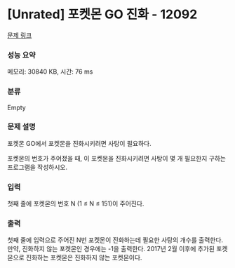 # [Unrated] 포켓몬 GO 진화 - 12092 

[문제 링크](https://www.acmicpc.net/problem/12092) 

### 성능 요약

메모리: 30840 KB, 시간: 76 ms

### 분류

Empty

### 문제 설명

<p>포켓몬 GO에서 포켓몬을 진화시키려면 사탕이 필요하다.</p>

<p>포켓몬의 번호가 주어졌을 때, 이 포켓몬을 진화시키려면 사탕이 몇 개 필요한지 구하는 프로그램을 작성하시오.</p>

### 입력 

 <p>첫째 줄에 포켓몬의 번호 N (1 ≤ N ≤ 151)이 주어진다.</p>

### 출력 

 <p>첫째 줄에 입력으로 주어진 N번 포켓몬이 진화하는데 필요한 사탕의 개수를 출력한다. 만약, 진화하지 않는 포켓몬인 경우에는 -1을 출력한다. 2017년 2월 이후에 추가된 포켓몬으로 진화하는 포켓몬은 진화하지 않는 포켓몬이다.</p>

